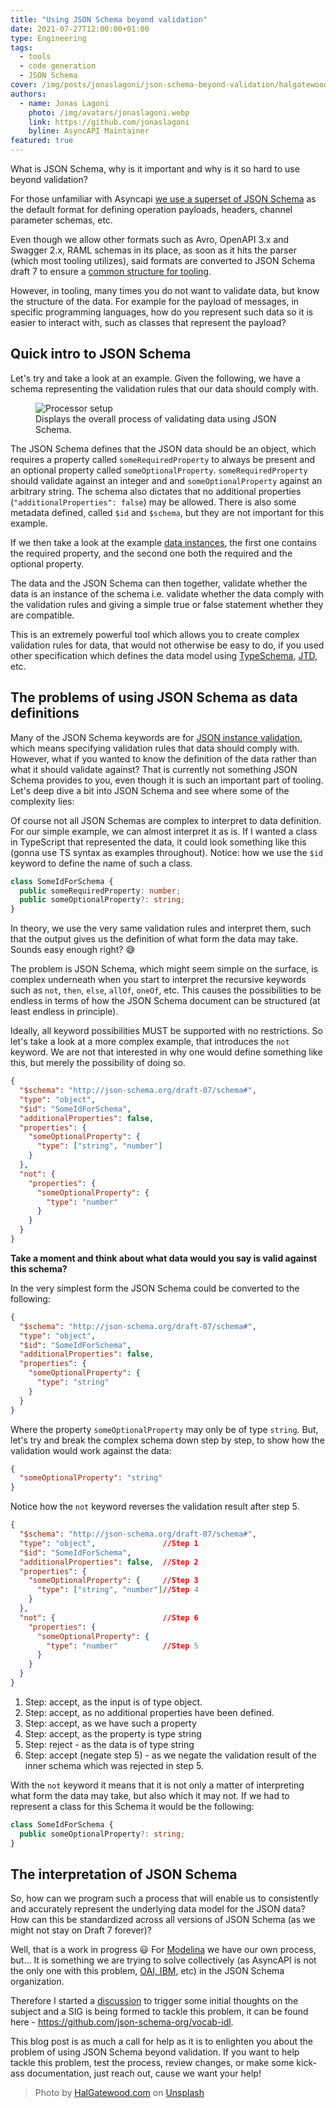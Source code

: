 ```yaml
---
title: "Using JSON Schema beyond validation"
date: 2021-07-27T12:00:00+01:00
type: Engineering
tags:
  - tools
  - code generation
  - JSON Schema
cover: /img/posts/jonaslagoni/json-schema-beyond-validation/halgatewood-com-QM9yzAoX-GQ-unsplash.webp
authors:
  - name: Jonas Lagoni
    photo: /img/avatars/jonaslagoni.webp
    link: https://github.com/jonaslagoni
    byline: AsyncAPI Maintainer
featured: true
---
```


What is JSON Schema, why is it important and why is it so hard to use beyond validation? 

For those unfamiliar with Asyncapi [we use a superset of JSON Schema](https://www.asyncapi.com/docs/specifications/2.0.0#schemaObject) as the default format for defining operation payloads, headers, channel parameter schemas, etc.

Even though we allow other formats such as Avro, OpenAPI 3.x and Swagger 2.x, RAML schemas in its place, as soon as it hits the parser (which most tooling utilizes), said formats are converted to JSON Schema draft 7 to ensure a [common structure for tooling](https://github.com/asyncapi/parser-js/blob/826b36922260254ba23d162cda309fc72f552c49/lib/models/message.js#L20). 

However, in tooling, many times you do not want to validate data, but know the structure of the data. For example for the payload of messages, in specific programming languages, how do you represent such data so it is easier to interact with, such as classes that represent the payload? 

## Quick intro to JSON Schema

Let's try and take a look at an example. Given the following, we have a schema representing the validation rules that our data should comply with. 

<figure>
  <img src="../img/posts/jonaslagoni/json-schema-beyond-validation/json-schema-process.webp" title="Processor setup"/>
  <figcaption className="text-center text-gray-400 text-sm">Displays the overall process of validating data using JSON Schema.</figcaption>
</figure>

The JSON Schema defines that the JSON data should be an object, which requires a property called `someRequiredProperty` to always be present and an optional property called `someOptionalProperty`. `someRequiredProperty` should validate against an integer and and `someOptionalProperty` against an arbitrary string. The schema also dictates that no additional properties (`"additionalProperties": false`) may be allowed. There is also some metadata defined, called `$id` and `$schema`, but they are not important for this example.

If we then take a look at the example [data instances](https://datatracker.ietf.org/doc/html/draft-handrews-json-schema-01#section-4.2), the first one contains the required property, and the second one both the required and the optional property.

The data and the JSON Schema can then together, validate whether the data is an instance of the schema i.e. validate whether the data comply with the validation rules and giving a simple true or false statement whether they are compatible.

This is an extremely powerful tool which allows you to create complex validation rules for data, that would not otherwise be easy to do, if you used other specification which defines the data model using [TypeSchema](https://typeschema.org/), [JTD](https://datatracker.ietf.org/doc/html/rfc8927), etc.

## The problems of using JSON Schema as data definitions

Many of the JSON Schema keywords are for [JSON instance validation](https://datatracker.ietf.org/doc/html/draft-handrews-json-schema-validation-01), which means specifying validation rules that data should comply with. However, what if you wanted to know the definition of the data rather than what it should validate against? That is currently not something JSON Schema provides to you, even though it is such an important part of tooling. Let's deep dive a bit into JSON Schema and see where some of the complexity lies:

Of course not all JSON Schemas are complex to interpret to data definition. For our simple example, we can almost interpret it as is. If I wanted a class in TypeScript that represented the data, it could look something like this (gonna use TS syntax as examples throughout). Notice: how we use the `$id` keyword to define the name of such a class.

```ts
class SomeIdForSchema {
  public someRequiredProperty: number;
  public someOptionalProperty?: string;
}
```

In theory, we use the very same validation rules and interpret them, such that the output gives us the definition of what form the data may take. Sounds easy enough right? :sweat_smile:

The problem is JSON Schema, which might seem simple on the surface, is complex underneath when you start to interpret the recursive keywords such as `not`, `then`, `else`, `allOf`, `oneOf`, etc. This causes the possibilities to be endless in terms of how the JSON Schema document can be structured (at least endless in principle).

Ideally, all keyword possibilities MUST be supported with no restrictions. So let's take a look at a more complex example, that introduces the `not` keyword. We are not that interested in why one would define something like this, but merely the possibility of doing so.

```json
{
  "$schema": "http://json-schema.org/draft-07/schema#",
  "type": "object",
  "$id": "SomeIdForSchema",
  "additionalProperties": false,
  "properties": {
    "someOptionalProperty": {
      "type": ["string", "number"]
    } 
  },
  "not": {
    "properties": {
      "someOptionalProperty": {
        "type": "number"
      } 
    }
  }
}
```

**Take a moment and think about what data would you say is valid against this schema?**

In the very simplest form the JSON Schema could be converted to the following:
```json
{
  "$schema": "http://json-schema.org/draft-07/schema#",
  "type": "object",
  "$id": "SomeIdForSchema",
  "additionalProperties": false,
  "properties": {
    "someOptionalProperty": {
      "type": "string"
    } 
  }
}
```
Where the property `someOptionalProperty` may only be of type `string`. But, let's try and break the complex schema down step by step, to show how the validation would work against the data:
```json
{
  "someOptionalProperty": "string"
}
```
Notice how the `not` keyword reverses the validation result after step 5.
```json
{
  "$schema": "http://json-schema.org/draft-07/schema#", 
  "type": "object",               //Step 1 
  "$id": "SomeIdForSchema", 
  "additionalProperties": false,  //Step 2 
  "properties": { 
    "someOptionalProperty": {     //Step 3
      "type": ["string", "number"]//Step 4
    } 
  },
  "not": {                        //Step 6
    "properties": {
      "someOptionalProperty": { 
        "type": "number"          //Step 5
      } 
    }
  }
}
```

1. Step: accept, as the input is of type object.
1. Step: accept, as no additional properties have been defined.
1. Step: accept, as we have such a property
1. Step: accept, as the property is type string
1. Step: reject - as the data is of type string
1. Step: accept (negate step 5) - as we negate the validation result of the inner schema which was rejected in step 5. 

With the `not` keyword it means that it is not only a matter of interpreting what form the data may take, but also which it may not. If we had to represent a class for this Schema it would be the following:
```ts
class SomeIdForSchema {
  public someOptionalProperty?: string;
}
``` 
## The interpretation of JSON Schema

So, how can we program such a process that will enable us to consistently and accurately represent the underlying data model for the JSON data? How can this be standardized across all versions of JSON Schema (as we might not stay on Draft 7 forever)? 

Well, that is a work in progress :smiley: For [Modelina](github.com/asyncapi/modelina) we have our own process, but... It is something we are trying to solve collectively (as AsyncAPI is not the only one with this problem, [OAI, IBM](https://github.com/OAI/OpenAPI-Specification/issues/2542), etc) in the JSON Schema organization. 

Therefore I started a [discussion](https://github.com/json-schema-org/community/discussions/18) to trigger some initial thoughts on the subject and a SIG is being formed to tackle this problem, it can be found here - https://github.com/json-schema-org/vocab-idl.

This blog post is as much a call for help as it is to enlighten you about the problem of using JSON Schema beyond validation. If you want to help tackle this problem, test the process, review changes, or make some kick-ass documentation, just reach out, cause we want your help! 

> Photo by <a href="https://unsplash.com/@halacious?utm_source=unsplash&utm_medium=referral&utm_content=creditCopyText">HalGatewood.com</a> on <a href="https://unsplash.com/s/photos/cable?utm_source=unsplash&utm_medium=referral&utm_content=creditCopyText">Unsplash</a>
  
